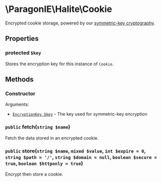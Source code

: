 # \ParagonIE\Halite\Cookie

Encrypted cookie storage, powered by our [symmetric-key cryptography](Symmetric/Crypto.md).

## Properties

### protected `$key`

Stores the encryption key for this instance of `Cookie`.

## Methods

### Constructor

Arguments:

* [`EncryptionKey $key`](Symmetric/EncryptionKey.md) - The key used for symmetric-key encryption

### `public` fetch(`string $name`)

Fetch the data stored in an encrypted cookie.

### `public` store(`string $name`, `mixed $value`, `int $expire = 0`, `string $path = '/'`, `string $domain = null`, `boolean $secure = true`, `boolean $httponly = true`)

Encrypt then store a cookie.